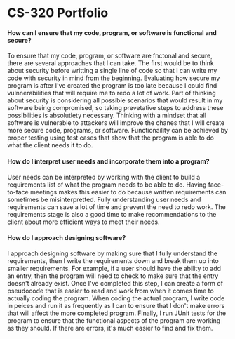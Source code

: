 # CS-320 Portfolio

#### How can I ensure that my code, program, or software is functional and secure?
To ensure that my code, program, or software are fnctonal and secure, there are several approaches that I can take. The first would be to think about security before writting a single line of code so that I can write my code with security in mind from the beginning. Evaluating how secure my program is after I've created the program is too late because I could find vulnnerabilities that will require me to redo a lot of work. Part of thinking about security is considering all possible scenarios that would result in my software being compromised, so taking prevetative steps to address these possibilities is absolutlety necessary. Thinking with a mindset that all software is vulnerable to attackers will improve the chanes that I will create more secure code, programs, or software. Functionaility can be achieved by proper testing using test cases that show that the program is able to do what the client needs it to do.

#### How do I interpret user needs and incorporate them into a program?
User needs can be interpreted by working with the client to build a requirements list of what the program needs to be able to do. Having face-to-face meetings makes this easier to do because written requirements can sometimes be misinterpretted. Fully understanding user needs and requirements can save a lot of time and prevent the need to redo work. The requirements stage is also a good time to make recommendations to the client about more efficient ways to meet their needs.

#### How do I approach designing software?
I approach designing software by making sure that I fully understand the requirements, then I write the requirements down and break them up into smaller requirements. For example, if a user should have the ability to add an entry, then the program will need to check to make sure that the entry doesn't already exist. Once I've completed this step, I can create a form of pseudocode that is easier to read and work from when it comes time to actually coding the program. When coding the actual program, I write code in peices and run it as frequently as I can to ensure that I don't make errors that will affect the more completed program. Finally, I run JUnit tests for the program to ensure that the functional aspects of the program are working as they should. If there are errors, it's much easier to find and fix them.

